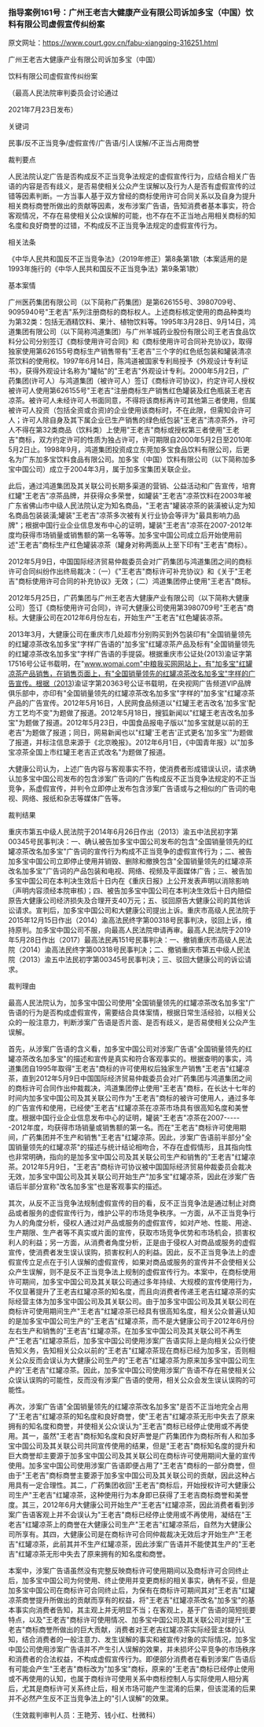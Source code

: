 ### 指导案例161号：广州王老吉大健康产业有限公司诉加多宝（中国）饮料有限公司虚假宣传纠纷案
原文网址：https://www.court.gov.cn/fabu-xiangqing-316251.html

广州王老吉大健康产业有限公司诉加多宝（中国）

饮料有限公司虚假宣传纠纷案

（最高人民法院审判委员会讨论通过

2021年7月23日发布）

关键词

民事/反不正当竞争/虚假宣传/广告语/引人误解/不正当占用商誉

裁判要点

人民法院认定广告是否构成反不正当竞争法规定的虚假宣传行为，应结合相关广告语的内容是否有歧义，是否易使相关公众产生误解以及行为人是否有虚假宣传的过错等因素判断。一方当事人基于双方曾经的商标使用许可合同关系以及自身为提升相关商标商誉所做出的贡献等因素，发布涉案广告语，告知消费者基本事实，符合客观情况，不存在易使相关公众误解的可能，也不存在不正当地占用相关商标的知名度和良好商誉的过错，不构成反不正当竞争法规定的虚假宣传行为。

相关法条

《中华人民共和国反不正当竞争法》（2019年修正）第8条第1款（本案适用的是1993年施行的《中华人民共和国反不正当竞争法》第9条第1款）

基本案情

广州医药集团有限公司（以下简称广药集团）是第626155号、3980709号、9095940号"王老吉"系列注册商标的商标权人。上述商标核定使用的商品种类均为第32类：包括无酒精饮料、果汁、植物饮料等。1995年3月28日、9月14日，鸿道集团有限公司（以下简称鸿道集团）与广州羊城药业股份有限公司王老吉食品饮料分公司分别签订《商标使用许可合同》和《商标使用许可合同补充协议》，取得独家使用第626155号商标生产销售带有"王老吉"三个字的红色纸包装和罐装清凉茶饮料的使用权。1997年6月14日，陈鸿道被国家专利局授予《外观设计专利证书》，获得外观设计名称为"罐帖"的"王老吉"外观设计专利。2000年5月2日，广药集团(许可人）与鸿道集团（被许可人）签订《商标许可协议》，约定许可人授权被许可人使用第626155号"王老吉"注册商标生产销售红色罐装及红色瓶装王老吉凉茶。被许可人未经许可人书面同意，不得将该商标再许可其他第三者使用，但属被许可人投资（包括全资或合资)的企业使用该商标时，不在此限，但需知会许可人；许可人除自身及其下属企业已生产销售的绿色纸包装"王老吉"清凉茶外，许可人不得在第32类商品（饮料类）上使用"王老吉"商标或授权第三者使用"王老吉"商标，双方约定许可的性质为独占许可，许可期限自2000年5月2日至2010年5月2日止。1998年9月，鸿道集团投资成立东莞加多宝食品饮料有限公司，后更名为广东加多宝饮料食品有限公司。加多宝（中国）饮料有限公司（以下简称加多宝中国公司）成立于2004年3月，属于加多宝集团关联企业。

此后，通过鸿道集团及其关联公司长期多渠道的营销、公益活动和广告宣传，培育红罐"王老吉"凉茶品牌，并获得众多荣誉，如罐装"王老吉"凉茶饮料在2003年被广东省佛山市中级人民法院认定为知名商品，"王老吉"罐装凉茶的装潢被认定为知名商品包装装潢;罐装"王老吉"凉茶多次被有关行业协会等评为"最具影响力品牌"；根据中国行业企业信息发布中心的证明，罐装"王老吉"凉茶在2007-2012年度均获得市场销量或销售额的第一名等等。加多宝中国公司成立后开始使用前述"王老吉"商标生产红色罐装凉茶（罐身对称两面从上至下印有"王老吉"商标）。

2012年5月9日，中国国际经济贸易仲裁委员会对广药集团与鸿道集团之间的商标许可合同纠纷作出终局裁决：（一）《"王老吉"商标许可补充协议》和《关于"王老吉"商标使用许可合同的补充协议》无效；（二）鸿道集团停止使用"王老吉"商标。

2012年5月25日，广药集团与广州王老吉大健康产业有限公司（以下简称大健康公司）签订《商标使用许可合同》，许可大健康公司使用第3980709号"王老吉"商标。大健康公司在2012年6月份左右，开始生产"王老吉"红色罐装凉茶。

2013年3月，大健康公司在重庆市几处超市分别购买到外包装印有"全国销量领先的红罐凉茶改名加多宝"字样广告语的"加多宝"红罐凉茶产品及标有"全国销量领先的红罐凉茶改名加多宝"字样广告语的手提袋。根据重庆市公证处(2013)渝证字第17516号公证书载明，在"www.womai.com"中粮我买网网站上，有"加多宝"红罐凉茶产品销售，在销售页面上，有"全国销量领先的红罐凉茶改名加多宝"字样的广告宣传。根据（2013)渝证字第20363号公证书载明，在央视网广告频道VIP品牌俱乐部中，亦印有"全国销量领先的红罐凉茶改名加多宝"字样的"加多宝"红罐凉茶产品的广告宣传。2012年5月16日，人民网食品频道以"红罐王老吉改名'加多宝'配方工艺均不变"为题做了报道。2012年5月18日，搜狐新闻以"红罐王老吉改名加多宝"为题做了报道。2012年5月23日，中国食品报电子版以"加多宝就是以前的王老吉"为题做了报道；同日，网易新闻也以"红罐'王老吉'正式更名'加多宝'"为题做了报道，并标注信息来源于《北京晚报》。2012年6月1日，《中国青年报》以"加多宝凉茶全国上市红罐王老吉正式改名"为题做了报道。

大健康公司认为，上述广告内容与客观事实不符，使消费者形成错误认识，请求确认加多宝中国公司发布的包含涉案广告词的广告构成反不正当竞争法规定的不正当竞争，系虚假宣传，并判令立即停止发布包含涉案广告语或与之相似的广告词的电视、网络、报纸和杂志等媒体广告等。

裁判结果

重庆市第五中级人民法院于2014年6月26日作出（2013）渝五中法民初字第00345号民事判决：一、确认被告加多宝中国公司发布的包含"全国销量领先的红罐凉茶改名加多宝"广告词的宣传行为构成不正当竞争的虚假宣传行为；二、被告加多宝中国公司立即停止使用并销毁、删除和撤换包含"全国销量领先的红罐凉茶改名加多宝"广告词的产品包装和电视、网络、视频及平面媒体广告；三、被告加多宝中国公司在本判决生效后十日内在《重庆日报》上公开发表声明以消除影响（声明内容须经本院审核)；四、被告加多宝中国公司在本判决生效后十日内赔偿原告大健康公司经济损失及合理开支40万元；五、驳回原告大健康公司的其他诉讼请求。宣判后，加多宝中国公司和大健康公司提出上诉。重庆市高级人民法院于2015年12月15日作出（2014）渝高法民终字第00318号民事判决，驳回上诉，维持原判。加多宝中国公司不服，向最高人民法院申请再审。最高人民法院于2019年5月28日作出（2017）最高法民再151号民事判决：一、撤销重庆市高级人民法院（2014）渝高法民终字第00318号民事判决；二、撤销重庆市第五中级人民法院（2013）渝五中法民初字第00345号民事判决；三、驳回大健康公司的诉讼请求。

裁判理由

最高人民法院认为，加多宝中国公司使用"全国销量领先的红罐凉茶改名加多宝"广告语的行为是否构成虚假宣传，需要结合具体案情，根据日常生活经验，以相关公众的一般注意力，判断涉案广告语是否片面、是否有歧义，是否易使相关公众产生误解。

首先，从涉案广告语的含义看，加多宝中国公司对涉案广告语"全国销量领先的红罐凉茶改名加多宝"的描述和宣传是真实和符合客观事实的。根据查明的事实，鸿道集团自1995年取得"王老吉"商标的许可使用权后独家生产销售"王老吉"红罐凉茶，直到2012年5月9日中国国际经济贸易仲裁委员会对广药集团与鸿道集团之间的商标许可合同作出仲裁裁决，鸿道集团停止使用"王老吉"商标，在长达十七年的时间内加多宝中国公司及其关联公司作为"王老吉"商标的被许可使用人，通过多年的广告宣传和使用，已经使"王老吉"红罐凉茶在凉茶市场具有很高知名度和美誉度。根据中国行业企业信息发布中心的证明，罐装"王老吉"凉茶在2007------2012年度，均获得市场销量或销售额的第一名。而在"王老吉"商标许可使用期间，广药集团并不生产和销售"王老吉"红罐凉茶。因此，涉案广告语前半部分"全国销量领先的红罐凉茶"的描述与统计结论相吻合，不存在虚假情形，且其指向性也非常明确，指向的是加多宝中国公司及其关联公司生产和销售的"王老吉"红罐凉茶。2012年5月9日，"王老吉"商标许可协议被中国国际经济贸易仲裁委员会裁决无效，加多宝中国公司及其关联公司开始生产"加多宝"红罐凉茶，因此在涉案广告语后半部分宣称"改名加多宝"也是客观事实的描述。

其次，从反不正当竞争法规制虚假宣传的目的看，反不正当竞争法是通过制止对商品或者服务的虚假宣传行为，维护公平的市场竞争秩序。一方面，从不正当竞争行为人的角度分析，侵权人通过对产品或服务的虚假宣传，如对产地、性能、用途、生产期限、生产者等不真实或片面的宣传，获取市场竞争优势和市场机会，损害权利人的利益；另一方面，从消费者角度分析，正是由于侵权人对商品或服务的虚假宣传，使消费者发生误认误购，损害权利人的利益。因此，反不正当竞争法上的虚假宣传立足点在于引人误解的虚假宣传，如果对商品或服务的宣传并不会使相关公众产生误解，则不是反不正当竞争法上规制的虚假宣传行为。本案中，在商标使用许可期间，加多宝中国公司及其关联公司通过多年持续、大规模的宣传使用行为，不仅显著提升了王老吉红罐凉茶的知名度，而且向消费者传递王老吉红罐凉茶的实际经营主体为加多宝中国公司及其关联公司。由于加多宝中国公司及其关联公司在商标许可使用期间生产"王老吉"红罐凉茶已经具有很高知名度，相关公众普遍认知的是加多宝中国公司生产的"王老吉"红罐凉茶，而不是大健康公司于2012年6月份左右生产和销售的"王老吉"红罐凉茶。在加多宝中国公司及其关联公司不再生产"王老吉"红罐凉茶后，加多宝中国公司使用涉案广告语实际上是向相关公众行使告知义务，告知相关公众以前的"王老吉"红罐凉茶现在商标已经为加多宝，否则相关公众反而会误认为大健康公司生产的"王老吉"红罐凉茶为原来加多宝中国公司生产的"王老吉"红罐凉茶。因此，加多宝中国公司使用涉案广告语不存在易使相关公众误认误购的可能性，反而没有涉案广告语的使用，相关公众会发生误认误购的可能性。

再次，涉案广告语"全国销量领先的红罐凉茶改名加多宝"是否不正当地完全占用了"王老吉"红罐凉茶的知名度和良好商誉，使"王老吉"红罐凉茶无形中失去了原来拥有的知名度和商誉，并使相关公众误认为"王老吉"商标已经停止使用或不再使用。其一，虽然"王老吉"商标知名度和良好声誉是广药集团作为商标所有人和加多宝中国公司及其关联公司共同宣传使用的结果，但是"王老吉"商标知名度的提升和巨大商誉却主要源于加多宝中国公司及其关联公司在商标许可使用期间大量的宣传使用。加多宝中国公司使用涉案广告语即便占用了"王老吉"商标的一部分商誉，但由于"王老吉"商标商誉主要源于加多宝中国公司及其关联公司的贡献，因此这种占用具有一定合理性。其二，广药集团收回"王老吉"商标后，开始授权许可大健康公司生产"王老吉"红罐凉茶，这种使用行为本身即已获得了王老吉商标商誉和美誉度。其三，2012年6月大健康公司开始生产"王老吉"红罐凉茶，因此消费者看到涉案广告语客观上并不会误认为"王老吉"商标已经停止使用或不再使用，凝结在"王老吉"红罐凉茶上的商誉在大健康公司生产"王老吉"红罐凉茶后，自然为大健康公司所享有。其四，大健康公司是在商标许可合同仲裁裁决无效后才开始生产"王老吉"红罐凉茶，此前其并不生产红罐凉茶，因此涉案广告语并不能使其生产的"王老吉"红罐凉茶无形中失去了原来拥有的知名度和商誉。

本案中，涉案广告语虽然没有完整反映商标许可使用期间以及商标许可合同终止后，加多宝中国公司为何使用、终止使用并变更商标的相关事实，确有不妥，但是加多宝中国公司在商标许可合同终止后，为保有在商标许可期间其对"王老吉"红罐凉茶商誉提升所做出的贡献而享有的权益，将"王老吉"红罐凉茶改名"加多宝"的基本事实向消费者告知，其主观上并无明显不当；在客观上，基于广告语的简短扼要特点，以及"王老吉"商标许可使用情况、加多宝中国公司及其关联公司对提升"王老吉"商标商誉所做出的巨大贡献，消费者对王老吉红罐凉茶实际经营主体的认知，结合消费者的一般注意力、发生误解的事实和被宣传对象的实际情况，加多宝中国公司使用涉案广告语并不产生引人误解的效果，并未损坏公平竞争的市场秩序和消费者的合法权益，不构成虚假宣传行为。即便部分消费者在看到涉案广告语后有可能会产生"王老吉"商标改为"加多宝"商标，原来的"王老吉"商标已经停止使用或不再使用的认知，也属于商标许可使用关系中商标控制人与实际使用人相分离后，尤其是商标许可关系终止后，相关市场可能产生混淆的后果，但该混淆的后果并不必然产生反不正当竞争法上的"引人误解"的效果。

（生效裁判审判人员：王艳芳、钱小红、杜微科）

